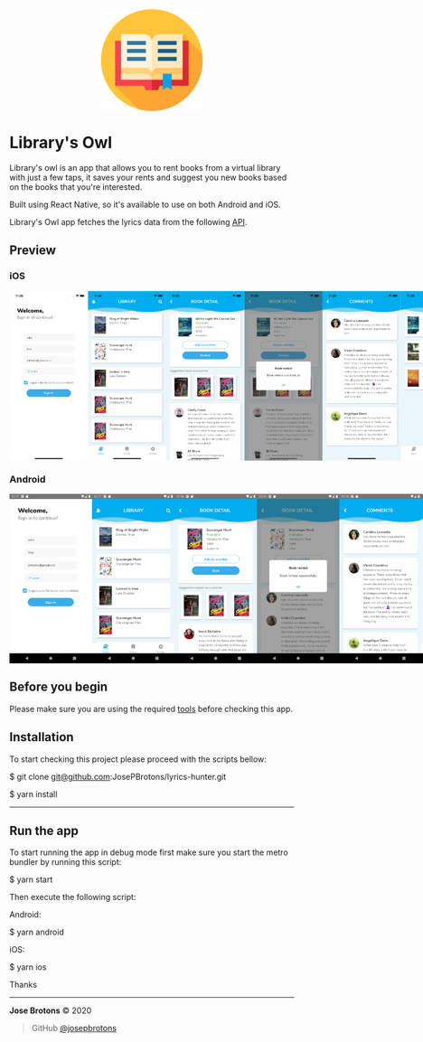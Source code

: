 <div  style="display:flex;flex-direction:row;justify-content: center;align-items: center">

<img  src="src/assets/img/logo.png"  alt="logo"  height="180" />

</div>

# Library's Owl

Library's owl is an app that allows you to rent books from a virtual library with just a few taps, it saves your rents and suggest you new books based on the books that you're interested.

Built using React Native, so it's available to use on both Android and iOS.

Library's Owl app fetches the lyrics data from the following [API](https://owls-library.herokuapp.com/).

## Preview

### iOS

<div  style="display:flex;flex-direction:row;justify-content: space-between">

<img  src="screenshots/ios/library_owl_login.png"  alt="login"  height="300" />

<img  src="screenshots/ios/library_owl_home.png"  alt="home"  height="300" />

<img  src="screenshots/ios/library_owl_detail.png"  alt="detail"  height="300" />

<img  src="screenshots/ios/library_owl_rented.png"  alt="rented"  height="300" />

<img  src="screenshots/ios/library_owl_book_comments.png"  alt="book_comments"  height="300" />

<img  src="screenshots/ios/library_owl_rentals.png"  alt="rentals"  height="300" />

<img  src="screenshots/ios/library_owl_settings.png"  alt="settings"  height="300" />

</div>

### Android

<div  style="display:flex;flex-direction:row;justify-content: space-between">

<img  src="screenshots/android/library_owl_login.png"  alt="login"  height="300" />

<img  src="screenshots/android/library_owl_home.png"  alt="home"  height="300" />

<img  src="screenshots/android/library_owl_detail.png"  alt="detail"  height="300" />

<img  src="screenshots/android/library_owl_rented.png"  alt="rented"  height="300" />

<img  src="screenshots/android/library_owl_book_comments.png"  alt="book_comments"  height="300" />

<img  src="screenshots/android/library_owl_rentals.png"  alt="rentals"  height="300" />

<img  src="screenshots/android/library_owl_settings.png"  alt="settings"  height="300" />

</div>

## Before you begin

Please make sure you are using the required [tools](https://github.com/JosePBrotons/mobile-dev-tools) before checking this app.

## Installation

To start checking this project please proceed with the scripts bellow:

$ git clone git@github.com:JosePBrotons/lyrics-hunter.git

$ yarn install

---

## Run the app

To start running the app in debug mode first make sure you start the metro bundler by running this script:

$ yarn start

Then execute the following script:

Android:

$ yarn android

iOS:

$ yarn ios

Thanks

---

**Jose Brotons** © 2020

> GitHub [@josepbrotons](https://github.com/JosePBrotons)

